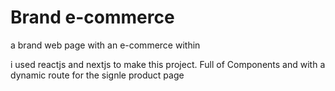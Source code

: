 # Brand e-commerce
a brand web page with an e-commerce within

i used reactjs and nextjs to make this project. Full of Components and with a dynamic route for the signle product page
